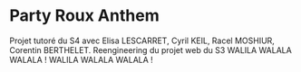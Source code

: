 # Party Roux Anthem
Projet tutoré du S4 avec Elisa LESCARRET, Cyril KEIL, Racel MOSHIUR, Corentin BERTHELET. Reengineering du projet web du S3
WALILA WALALA WALALA !
WALILA WALALA WALALA !
